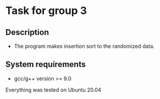 # Task for group 3

## Description

* The program makes insertion sort to the randomized data.

## System requirements

* gcc/g++ version >= 9.0

Everything was tested on Ubuntu 20.04